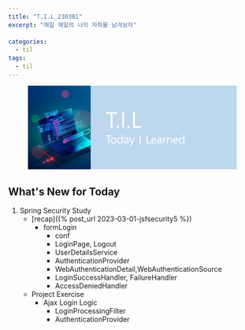 ```yaml
---
title: "T.I.L_230301"
excerpt: "매일 매일의 나의 자취를 남겨보자"

categories:
  - til
tags:
  - til
---
```

<figure>
    <img src="/assets/images/til_image.png">
</figure>

## What's New for  Today   

1. Spring Security Study
    - [recap]({% post_url 2023-03-01-jsfsecurity5 %})
        - formLogin
            - conf
            - LoginPage, Logout
            - UserDetailsService
            - AuthenticationProvider
            - WebAuthenticationDetail,WebAuthenticationSource
            - LoginSuccessHandler, FailureHandler
            - AccessDeniedHandler
    - Project Exercise
        - Ajax Login Logic
            - LoginProcessingFilter
            - AuthenticationProvider




        